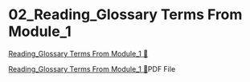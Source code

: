 # 02_Reading_Glossary Terms From Module_1

[Reading_Glossary Terms From Module_1 &#128279;](https://www.coursera.org/learn/introduction-to-security-principles-in-cloud-computing/supplement/0froT/glossary-terms-from-module-1)

[Reading_Glossary Terms From Module_1 &#128279;](https://1drv.ms/b/c/526c45566c8c239a/EWgDrX2eVFxBhLE4fc2u_2YB7QzE-yM5h6UvLB0FHyfZIA?e=dFgaiy)PDF File
